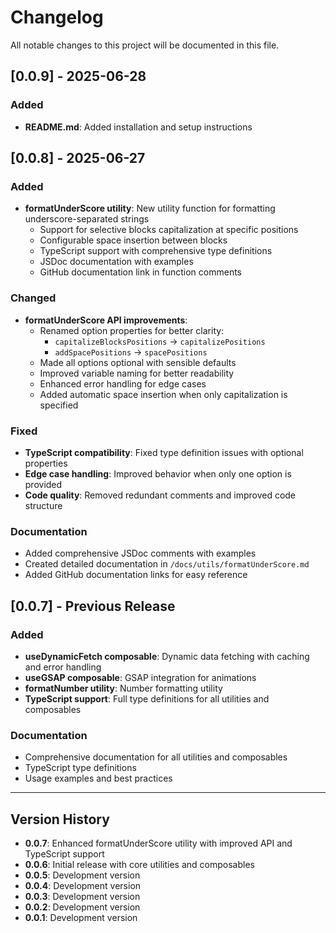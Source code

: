 # Changelog

All notable changes to this project will be documented in this file.

## [0.0.9] - 2025-06-28

### Added
- **README.md**: Added installation and setup instructions

## [0.0.8] - 2025-06-27

### Added
- **formatUnderScore utility**: New utility function for formatting underscore-separated strings
  - Support for selective blocks capitalization at specific positions
  - Configurable space insertion between blocks
  - TypeScript support with comprehensive type definitions
  - JSDoc documentation with examples
  - GitHub documentation link in function comments

### Changed
- **formatUnderScore API improvements**:
  - Renamed option properties for better clarity:
    - `capitalizeBlocksPositions` → `capitalizePositions`
    - `addSpacePositions` → `spacePositions`
  - Made all options optional with sensible defaults
  - Improved variable naming for better readability
  - Enhanced error handling for edge cases
  - Added automatic space insertion when only capitalization is specified

### Fixed
- **TypeScript compatibility**: Fixed type definition issues with optional properties
- **Edge case handling**: Improved behavior when only one option is provided
- **Code quality**: Removed redundant comments and improved code structure

### Documentation
- Added comprehensive JSDoc comments with examples
- Created detailed documentation in `/docs/utils/formatUnderScore.md`
- Added GitHub documentation links for easy reference

## [0.0.7] - Previous Release

### Added
- **useDynamicFetch composable**: Dynamic data fetching with caching and error handling
- **useGSAP composable**: GSAP integration for animations
- **formatNumber utility**: Number formatting utility
- **TypeScript support**: Full type definitions for all utilities and composables

### Documentation
- Comprehensive documentation for all utilities and composables
- TypeScript type definitions
- Usage examples and best practices

---

## Version History

- **0.0.7**: Enhanced formatUnderScore utility with improved API and TypeScript support
- **0.0.6**: Initial release with core utilities and composables
- **0.0.5**: Development version
- **0.0.4**: Development version  
- **0.0.3**: Development version
- **0.0.2**: Development version
- **0.0.1**: Development version
